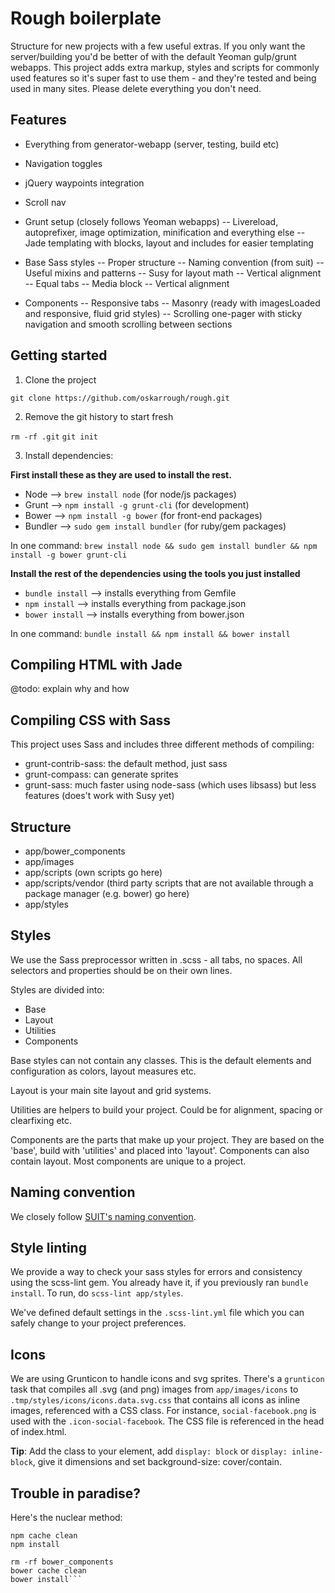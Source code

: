# Rough boilerplate

Structure for new projects with a few useful extras. If you only want the server/building you'd be better of with the default Yeoman gulp/grunt webapps. This project adds extra markup, styles and scripts for commonly used features so it's super fast to use them - and they're tested and being used in many sites. Please delete everything you don't need.

## Features

- Everything from generator-webapp (server, testing, build etc)
- Navigation toggles
- jQuery waypoints integration
- Scroll nav

- Grunt setup (closely follows Yeoman webapps)
-- Livereload, autoprefixer, image optimization, minification and everything else
-- Jade templating with blocks, layout and includes for easier templating

- Base Sass styles
-- Proper structure
-- Naming convention (from suit)
-- Useful mixins and patterns
-- Susy for layout math
-- Vertical alignment
-- Equal tabs
-- Media block
-- Vertical alignment

- Components
-- Responsive tabs
-- Masonry (ready with imagesLoaded and responsive, fluid grid styles)
-- Scrolling one-pager with sticky navigation and smooth scrolling between sections

## Getting started

1. Clone the project

`git clone https://github.com/oskarrough/rough.git`

2. Remove the git history to start fresh

`rm -rf .git`
`git init`

3. Install dependencies:

**First install these as they are used to install the rest.**

- Node --> `brew install node` (for node/js packages)
- Grunt --> `npm install -g grunt-cli` (for development)
- Bower --> `npm install -g bower` (for front-end packages)
- Bundler --> `sudo gem install bundler` (for ruby/gem packages)

In one command: `brew install node && sudo gem install bundler && npm install -g bower grunt-cli`

**Install the rest of the dependencies using the tools you just installed**

- `bundle install` --> installs everything from Gemfile
- `npm install` -->  installs everything from package.json
- `bower install` --> installs everything from bower.json

In one command: `bundle install && npm install && bower install`

## Compiling HTML with Jade

@todo: explain why and how

## Compiling CSS with Sass

This project uses Sass and includes three different methods of compiling:

- grunt-contrib-sass: the default method, just sass
- grunt-compass: can generate sprites
- grunt-sass: much faster using node-sass (which uses libsass) but less features (does't work with Susy yet)

## Structure

- app/bower_components
- app/images
- app/scripts (own scripts go here)
- app/scripts/vendor (third party scripts that are not available through a package manager (e.g. bower) go here)
- app/styles

## Styles

We use the Sass preprocessor written in .scss - all tabs, no spaces. All selectors and properties should be on their own lines.

Styles are divided into:

- Base
- Layout
- Utilities
- Components

Base styles can not contain any classes. This is the default elements and configuration as colors, layout measures etc.

Layout is your main site layout and grid systems.

Utilities are helpers to build your project. Could be for alignment, spacing or clearfixing etc.

Components are the parts that make up your project. They are based on the 'base', build with 'utilities' and placed into 'layout'. Components can also contain layout. Most components are unique to a project.

## Naming convention

We closely follow [SUIT's naming convention](https://github.com/suitcss/suit/blob/master/doc/naming-conventions.md).

## Style linting

We provide a way to check your sass styles for errors and consistency using the scss-lint gem. You already have it, if you previously ran `bundle install`. To run, do `scss-lint app/styles`.

We've defined default settings in the `.scss-lint.yml` file which you can safely change to your project preferences.

## Icons

We are using Grunticon to handle icons and svg sprites. There's a `grunticon` task that compiles all .svg (and png) images from `app/images/icons` to `.tmp/styles/icons/icons.data.svg.css` that contains all icons as inline images, referenced with a CSS class. For instance, `social-facebook.png` is used with the `.icon-social-facebook`. The CSS file is referenced in the head of index.html.

**Tip**: Add the class to your element, add `display: block` or `display: inline-block`, give it dimensions and set background-size: cover/contain.

## Trouble in paradise?

Here's the nuclear method:

```rm -rf node_modules
npm cache clean
npm install

rm -rf bower_components
bower cache clean
bower install```
